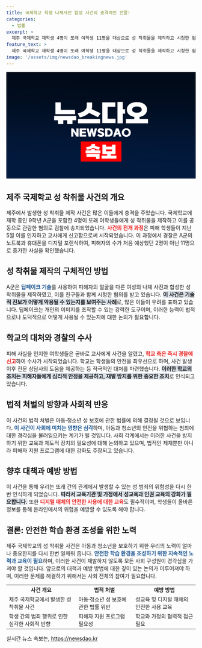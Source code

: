 ```yaml
---
title: 국제학교 학생 나체사진 합성 사건의 충격적인 전말!
categories:
  - 법률
excerpt: >
  제주 국제학교 재학생 4명이 또래 여학생 11명을 대상으로 성 착취물을 제작하고 시청한 혐의로 검찰에 송치됐다. 이들은 충격적인 딥페이크 방식으로 성착취물을 만들어 친구들과 함께 시청한 것으로 밝혀져, 학교와 사회에 큰 파장을 일으키고 있다.
feature_text: >
  제주 국제학교 재학생 4명이 또래 여학생 11명을 대상으로 성 착취물을 제작하고 시청한 혐의로 검찰에 송치됐다. 이들은 충격적인 딥페이크 방식으로 성착취물을 만들어 친구들과 함께 시청한 것으로 밝혀져, 학교와 사회에 큰 파장을 일으키고 있다.
image: '/assets/img/newsdao_breakingnews.jpg'
---
```


<p><img src="/assets/img/newsdao_breakingnews.jpg" alt="cryptoinkorea 속보" /></p>

<h2 data-ke-size="size26">제주 국제학교 성 착취물 사건의 개요</h2>

<p data-ke-size="size16"></p>

<p>제주에서 발생한 성 착취물 제작 사건은 많은 이들에게 충격을 주었습니다. 국제학교에 재학 중인 9학년 A군을 포함한 4명이 또래 여학생들에게 성 착취물을 제작하고 이를 공동으로 관람한 혐의로 검찰에 송치되었습니다. <b><span style="color: #ee2323;">사건의 전개 과정</span></b>은 피해 학생들이 지난 5월 이를 인지하고 교사에게 신고함으로써 시작되었습니다. 이 과정에서 경찰은 A군의 노트북과 휴대폰을 디지털 포렌식하여, 피해자의 수가 처음 예상했던 2명이 아닌 11명으로 증가한 사실을 확인했습니다. </p>

<p data-ke-size="size16"></p>

<h2 data-ke-size="size26">성 착취물 제작의 구체적인 방법</h2>

<p data-ke-size="size16"></p>

<p>A군은 <b><span style="color: #1a5490;">딥페이크 기술</span></b>를 사용하여 피해자의 얼굴을 다른 여성의 나체 사진과 합성한 성 착취물을 제작하였고, 이를 친구들과 함께 시청한 혐의를 받고 있습니다. <b><span style="background-color: #21538527;">이 사건은 기술적 진보가 어떻게 악용될 수 있는지를 보여주는 사례</span></b>로, 많은 이들이 우려를 표하고 있습니다. 딥페이크는 개인의 이미지를 조작할 수 있는 강력한 도구이며, 이러한 능력이 법적으로나 도덕적으로 어떻게 사용될 수 있는지에 대한 논의가 필요합니다.</p>

<p data-ke-size="size16"></p>

<h2 data-ke-size="size26">학교의 대처와 경찰의 수사</h2>

<p data-ke-size="size16"></p>

<p>피해 사실을 인지한 여학생들은 곧바로 교사에게 사건을 알렸고, <b><span style="color: #ee2323;">학교 측은 즉시 경찰에 신고</span></b>하여 수사가 시작되었습니다. 학교는 학생들의 안전을 최우선으로 하며, 사건 발생 이후 전문 상담사의 도움을 제공하는 등 적극적인 대처를 마련했습니다. <b><span style="background-color: #21538527;">이러한 학교의 조치는 피해자들에게 심리적 안정을 제공하고, 재발 방지를 위한 중요한 조치</span></b>로 인식되고 있습니다.</p>

<p data-ke-size="size16"></p>

<h2 data-ke-size="size26">법적 처벌의 방향과 사회적 반응</h2>

<p data-ke-size="size16"></p>

<p>이 사건의 법적 처벌은 아동·청소년 성 보호에 관한 법률에 의해 결정될 것으로 보입니다. <b><span style="color: #1a5490;">이 사건이 사회에 미치는 영향은 심각</span></b>하며, 아동과 청소년의 안전을 위협하는 범죄에 대한 경각심을 불러일으키는 계기가 될 것입니다. 사회 각계에서는 이러한 사건을 방지하기 위한 교육과 제도적 장치의 필요성에 대해 논의하고 있으며, 법적인 제재뿐만 아니라 피해자 지원 프로그램에 대한 강화도 주장되고 있습니다.</p>

<p data-ke-size="size16"></p>

<h2 data-ke-size="size26">향후 대책과 예방 방법</h2>

<p data-ke-size="size16"></p>

<p>이 사건을 통해 우리는 또래 간의 관계에서 발생할 수 있는 성 범죄의 위험성을 다시 한번 인식하게 되었습니다. <b><span style="background-color: #21538527;">따라서 교육기관 및 가정에서 성교육과 인권 교육의 강화가 필요합니다.</span></b> 또한 <b><span style="color: #ee2323;">디지털 매체의 안전한 사용에 대한 교육</span></b>도 필수적이며, 학생들이 올바른 정보를 통해 온라인에서의 위험을 예방할 수 있도록 해야 합니다. </p>

<p data-ke-size="size16"></p>

<h2 data-ke-size="size26">결론: 안전한 학습 환경 조성을 위한 노력</h2>

<p data-ke-size="size16"></p>

<p>제주 국제학교의 성 착취물 사건은 아동과 청소년을 보호하기 위한 우리의 노력이 얼마나 중요한지를 다시 한번 일깨워 줍니다. <b><span style="color: #1a5490;">안전한 학습 환경을 조성하기 위한 지속적인 노력과 교육이 필요</span></b>하며, 이러한 사건이 재발하지 않도록 모든 사회 구성원이 경각심을 가져야 할 것입니다. 앞으로의 대책과 예방 방법에 대한 깊이 있는 논의가 이루어져야 하며, 이러한 문제를 해결하기 위해서는 사회 전체의 참여가 필요합니다. </p>

<p data-ke-size="size16"></p>

<table>
    <tr>
        <td style="text-align: center; height: 17px;"><b>사건 개요</b></td>
        <td style="text-align: center; height: 17px;"><b>법적 처벌</b></td>
        <td style="text-align: center; height: 17px;"><b>예방 방법</b></td>
    </tr>
    <tr>
        <td>제주 국제학교에서 발생한 성 착취물 사건</td>
        <td>아동·청소년 성 보호에 관한 법률 위반</td>
        <td>성교육 및 디지털 매체의 안전한 사용 교육</td>
    </tr>
    <tr>
        <td>학생 간의 범죄 행위로 인한 심각한 사회적 반향</td>
        <td>피해자 지원 프로그램 필요성</td>
        <td>학교와 가정의 협력적 접근 필요</td>
    </tr>
</table>

<p data-ke-size="size16"></p>
실시간 뉴스 속보는, <a href="https://newsdao.kr" rel="dofollow">https://newsdao.kr</a>


